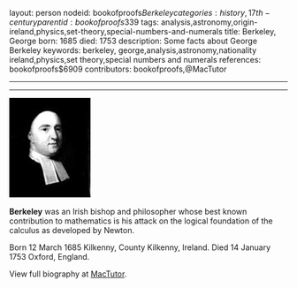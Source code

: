 layout: person
nodeid: bookofproofs$Berkeley
categories: history,17th-century
parentid: bookofproofs$339
tags: analysis,astronomy,origin-ireland,physics,set-theory,special-numbers-and-numerals
title: Berkeley, George
born: 1685
died: 1753
description: Some facts about George Berkeley
keywords: berkeley, george,analysis,astronomy,nationality ireland,physics,set theory,special numbers and numerals
references: bookofproofs$6909
contributors: bookofproofs,@MacTutor

---


---

![Berkeley.jpg](https://github.com/bookofproofs/bookofproofs.github.io/blob/main/_sources/_assets/images/portraits/Berkeley.jpg?raw=true)

**Berkeley** was an Irish bishop and philosopher whose best known contribution to mathematics is his attack on the logical foundation of the calculus as developed by Newton.

Born 12 March 1685 Kilkenny, County Kilkenny, Ireland. Died 14 January 1753 Oxford, England.


View full biography at [MacTutor](https://mathshistory.st-andrews.ac.uk/Biographies/Berkeley/).